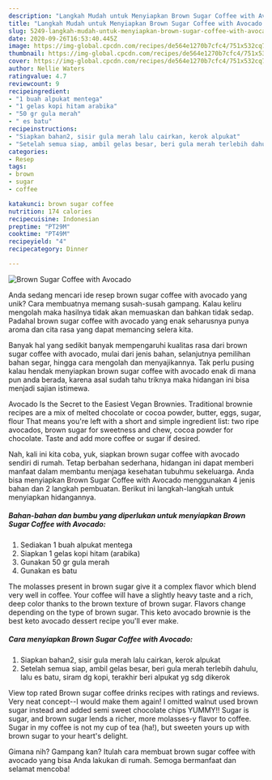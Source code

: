 ```yaml
---
description: "Langkah Mudah untuk Menyiapkan Brown Sugar Coffee with Avocado yang Lezat Sekali"
title: "Langkah Mudah untuk Menyiapkan Brown Sugar Coffee with Avocado yang Lezat Sekali"
slug: 5249-langkah-mudah-untuk-menyiapkan-brown-sugar-coffee-with-avocado-yang-lezat-sekali
date: 2020-09-26T16:53:40.445Z
image: https://img-global.cpcdn.com/recipes/de564e1270b7cfc4/751x532cq70/brown-sugar-coffee-with-avocado-foto-resep-utama.jpg
thumbnail: https://img-global.cpcdn.com/recipes/de564e1270b7cfc4/751x532cq70/brown-sugar-coffee-with-avocado-foto-resep-utama.jpg
cover: https://img-global.cpcdn.com/recipes/de564e1270b7cfc4/751x532cq70/brown-sugar-coffee-with-avocado-foto-resep-utama.jpg
author: Nellie Waters
ratingvalue: 4.7
reviewcount: 9
recipeingredient:
- "1 buah alpukat mentega"
- "1 gelas kopi hitam arabika"
- "50 gr gula merah"
- " es batu"
recipeinstructions:
- "Siapkan bahan2, sisir gula merah lalu cairkan, kerok alpukat"
- "Setelah semua siap, ambil gelas besar, beri gula merah terlebih dahulu, lalu es batu, siram dg kopi, terakhir beri alpukat yg sdg dikerok"
categories:
- Resep
tags:
- brown
- sugar
- coffee

katakunci: brown sugar coffee 
nutrition: 174 calories
recipecuisine: Indonesian
preptime: "PT29M"
cooktime: "PT49M"
recipeyield: "4"
recipecategory: Dinner

---
```



![Brown Sugar Coffee with Avocado](https://img-global.cpcdn.com/recipes/de564e1270b7cfc4/751x532cq70/brown-sugar-coffee-with-avocado-foto-resep-utama.jpg)

Anda sedang mencari ide resep brown sugar coffee with avocado yang unik? Cara membuatnya memang susah-susah gampang. Kalau keliru mengolah maka hasilnya tidak akan memuaskan dan bahkan tidak sedap. Padahal brown sugar coffee with avocado yang enak seharusnya punya aroma dan cita rasa yang dapat memancing selera kita.

Banyak hal yang sedikit banyak mempengaruhi kualitas rasa dari brown sugar coffee with avocado, mulai dari jenis bahan, selanjutnya pemilihan bahan segar, hingga cara mengolah dan menyajikannya. Tak perlu pusing kalau hendak menyiapkan brown sugar coffee with avocado enak di mana pun anda berada, karena asal sudah tahu triknya maka hidangan ini bisa menjadi sajian istimewa.

Avocado Is the Secret to the Easiest Vegan Brownies. Traditional brownie recipes are a mix of melted chocolate or cocoa powder, butter, eggs, sugar, flour That means you&#39;re left with a short and simple ingredient list: two ripe avocados, brown sugar for sweetness and chew, cocoa powder for chocolate. Taste and add more coffee or sugar if desired.


Nah, kali ini kita coba, yuk, siapkan brown sugar coffee with avocado sendiri di rumah. Tetap berbahan sederhana, hidangan ini dapat memberi manfaat dalam membantu menjaga kesehatan tubuhmu sekeluarga. Anda bisa menyiapkan Brown Sugar Coffee with Avocado menggunakan 4 jenis bahan dan 2 langkah pembuatan. Berikut ini langkah-langkah untuk menyiapkan hidangannya.

<!--inarticleads1-->

##### Bahan-bahan dan bumbu yang diperlukan untuk menyiapkan Brown Sugar Coffee with Avocado:

1. Sediakan 1 buah alpukat mentega
1. Siapkan 1 gelas kopi hitam (arabika)
1. Gunakan 50 gr gula merah
1. Gunakan  es batu


The molasses present in brown sugar give it a complex flavor which blend very well in coffee. Your coffee will have a slightly heavy taste and a rich, deep color thanks to the brown texture of brown sugar. Flavors change depending on the type of brown sugar. This keto avocado brownie is the best keto avocado dessert recipe you&#39;ll ever make. 

<!--inarticleads2-->

##### Cara menyiapkan Brown Sugar Coffee with Avocado:

1. Siapkan bahan2, sisir gula merah lalu cairkan, kerok alpukat
1. Setelah semua siap, ambil gelas besar, beri gula merah terlebih dahulu, lalu es batu, siram dg kopi, terakhir beri alpukat yg sdg dikerok


View top rated Brown sugar coffee drinks recipes with ratings and reviews. Very neat concept--I would make them again! I omitted walnut used brown sugar instead and added semi sweet chocolate chips YUMMY!! Sugar is sugar, and brown sugar lends a richer, more molasses-y flavor to coffee. Sugar in my coffee is not my cup of tea (ha!), but sweeten yours up with brown sugar to your heart&#39;s delight. 

Gimana nih? Gampang kan? Itulah cara membuat brown sugar coffee with avocado yang bisa Anda lakukan di rumah. Semoga bermanfaat dan selamat mencoba!
